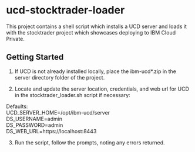 # ucd-stocktrader-loader

This project contains a shell script which installs a UCD server and loads it with the stocktrader project which showcases deploying to IBM Cloud Private.

## Getting Started

1. If UCD is not already installed locally, place the ibm-ucd*.zip in the server directory folder of the project.

2. Locate and update the server location, credentials, and web url for UCD in the stocktrader_loader.sh script if necessary:

Defaults:  
UCD_SERVER_HOME=/opt/ibm-ucd/server  
DS_USERNAME=admin  
DS_PASSWORD=admin  
DS_WEB_URL=https://localhost:8443  

3. Run the script, follow the prompts, noting any errors returned.

